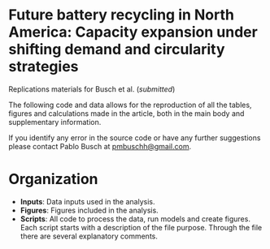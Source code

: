 # Future battery recycling in North America: Capacity expansion under shifting demand and circularity strategies

Replications materials for Busch et al. (*submitted*)

The following code and data allows for the reproduction of all the tables, figures and calculations made in the article, both in the main body and supplementary information.

If you identify any error in the source code or have any further suggestions please contact Pablo Busch at pmbuschh@gmail.com.

# Organization

* **Inputs**: Data inputs used in the analysis. 
* **Figures**: Figures included in the analysis. 
* **Scripts**: All code to process the data, run models and create figures. Each script starts with a description of the file purpose. Through the file there are several explanatory  comments.  
